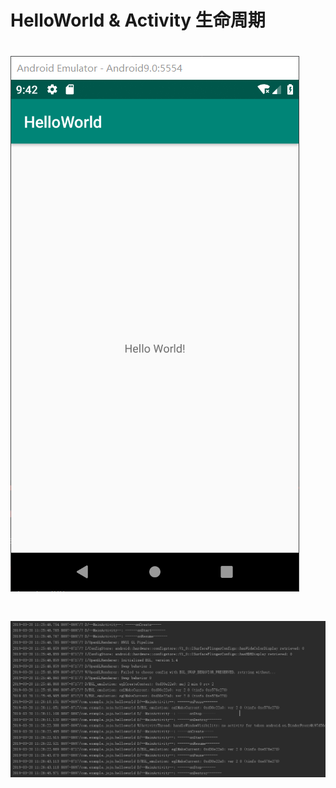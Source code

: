# HelloWorld & Activity 生命周期
# ![HelloWorld截图](https://github.com/JojoBiid/HelloWorld/blob/master/pic/HelloWorld.jpg)
# ![生命周期](https://github.com/JojoBiid/HelloWorld/blob/master/pic/Activity.jpg)
